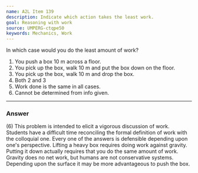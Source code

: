 ```yaml
---
name: A2L Item 139
description: Indicate which action takes the least work.
goal: Reasoning with work
source: UMPERG-ctqpe50
keywords: Mechanics, Work
---
```



In which case would you do the least amount of work?

1. You push a box 10 m across a floor.
2. You pick up the box, walk 10 m and put the box down on the floor.
3. You pick up the box, walk 10 m and drop the box.
4. Both 2 and 3
5. Work done is the same in all cases.
6. Cannot be determined from info given.



<hr/>

### Answer 

(6) This problem is intended to elicit a vigorous discussion of
work. Students have a difficult time reconciling the formal definition
of work with the colloquial one. Every one of the answers is defensible
depending upon one's perspective. Lifting a heavy box requires doing
work against gravity. Putting it down actually requires that you do the
same amount of work. Gravity does no net work, but humans are not
conservative systems. Depending upon the surface it may be more
advantageous to push the box.
